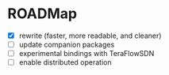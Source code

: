 # ROADMap

- [x] rewrite (faster, more readable, and cleaner)
- [ ] update companion packages
- [ ] experimental bindings with TeraFlowSDN
- [ ] enable distributed operation
